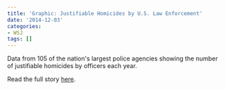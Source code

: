 ```yaml
---
title: 'Graphic: Justifiable Homicides by U.S. Law Enforcement'
date: '2014-12-03'
categories:
- WSJ
tags: []
---
```

Data from 105 of the nation's largest police agencies showing the number of justifiable homicides by officers each year.

Read the full story [here](http://graphics.wsj.com/justifiable-homicides-by-police/).